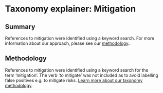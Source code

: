 # Taxonomy explainer: Mitigation

## Summary

References to mitigation were identified using a keyword search. For more information about our approach, please see our [methodology](../README.md)..

## Methodology

References to mitigation were identified using a keyword search for the term ‘mitigation’. The verb ‘to mitigate’ was not included as to avoid labelling false positives e.g. to mitigate risks. [Learn more about our taxonomy methodology](../README.md).
